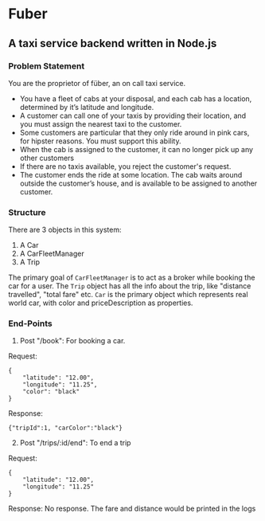 # Fuber
## A taxi service backend written in Node.js

### Problem Statement
You are the proprietor of füber, an on call taxi service.
* You have a fleet of cabs at your disposal, and each cab has a location, determined by it’s latitude and longitude.
* A customer can call one of your taxis by providing their location, and you must assign the nearest taxi to the customer.
* Some customers are particular that they only ride around in pink cars, for hipster reasons. You must support this ability.
* When the cab is assigned to the customer, it can no longer pick up any other customers
* If there are no taxis available, you reject the customer's request.
* The customer ends the ride at some location. The cab waits around outside the customer’s house, and is available to be assigned to another customer.


### Structure
There are 3 objects in this system:
1. A Car
2. A CarFleetManager
3. A Trip

The primary goal of `CarFleetManager` is to act as a broker while booking the car for a user. The `Trip` object has all the info
about the trip, like "distance travelled", "total fare" etc. `Car` is the primary object which represents real world car, with
color and priceDescription as properties.

### End-Points
1. Post "/book": For booking a car.

Request:
```
{
	"latitude": "12.00",
	"longitude": "11.25",
	"color": "black"
}
```

Response:
```
{"tripId":1, "carColor":"black"}
```

2. Post "/trips/:id/end": To end a trip

Request:
```
{
	"latitude": "12.00",
	"longitude": "11.25"
}
```

Response: No response. The fare and distance would be printed in the logs
